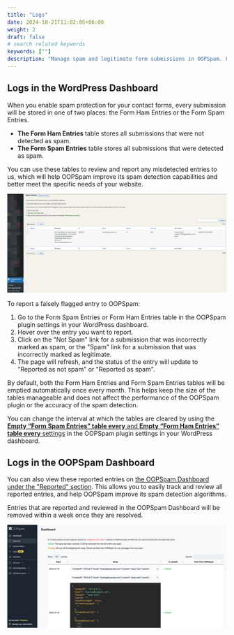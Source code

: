 ```yaml
---
title: "Logs"
date: 2024-10-21T11:02:05+06:00
weight: 2
draft: false
# search related keywords
keywords: [""]
description: "Manage spam and legitimate form submissions in OOPSpam. Learn how to review entries, report false positives, and maintain your forms efficiently."
---
```


## Logs in the WordPress Dashboard

When you enable spam protection for your contact forms, every submission will be stored in one of two places: the Form Ham Entries or the Form Spam Entries.

- **The Form Ham Entries** table stores all submissions that were not detected as spam.
- **The Form Spam Entries** table stores all submissions that were detected as spam.

You can use these tables to review and report any misdetected entries to us, which will help OOPSpam improve its spam detection capabilities and better meet the specific needs of your website.

![Form Spam Entires](screenshot-2.png)

To report a falsely flagged entry to OOPSpam:

1. Go to the Form Spam Entries or Form Ham Entries table in the OOPSpam plugin settings in your WordPress dashboard.
2. Hover over the entry you want to report.
3. Click on the "Not Spam" link for a submission that was incorrectly marked as spam, or the "Spam" link for a submission that was incorrectly marked as legitimate.
4. The page will refresh, and the status of the entry will update to "Reported as not spam" or "Reported as spam".

By default, both the Form Ham Entries and Form Spam Entries tables will be emptied automatically once every month. This helps keep the size of the tables manageable and does not affect the performance of the OOPSpam plugin or the accuracy of the spam detection.

You can change the interval at which the tables are cleared by using the [**Empty “Form Spam Entries” table every** and **Empty “Form Ham Entries” table every** settings](../configuration/#additional-settings) in the OOPSpam plugin settings in your WordPress dashboard.

## Logs in the OOPSpam Dashboard 

You can also view these reported entries on [the OOPSpam Dashboard under the "Reported" section](https://app.oopspam.com/ReportedSpam). This allows you to easily track and review all reported entries, and help OOPSpam improve its spam detection algorithms.

Entries that are reported and reviewed in the OOPSpam Dashboard will be removed within a week once they are resolved.

![OOPSpam Reported entries](reported.png)


